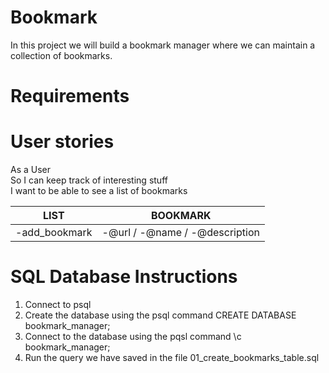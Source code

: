 # Bookmark

In this project we will build a bookmark manager where we can maintain a collection of bookmarks.

# Requirements

# User stories

As a User  
So I can keep track of interesting stuff  
I want to be able to see a list of bookmarks  

LIST | BOOKMARK
----- | --------
-add_bookmark | -@url / -@name / -@description


# SQL Database Instructions

1. Connect to psql
2. Create the database using the psql command CREATE DATABASE bookmark_manager;
3. Connect to the database using the pqsl command \c bookmark_manager;
4. Run the query we have saved in the file 01_create_bookmarks_table.sql